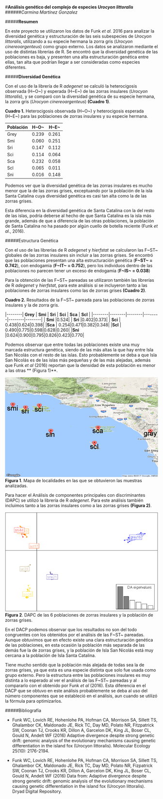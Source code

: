 #**Análisis genético del complejo de especies _Urocyon littoralis_**
######*Carmina Martínez Gonzalez*

#####**Resumen**

En este proyecto se utilizaron los datos de Funk *et al.* 2016 para analizar la diversidad  genética y estructuración de las seis subespecies de *Urocyon littoralis*, utilizando a su especie hermana la zorra gris (*Urocyon cinereoargenteus*) como grupo externo. Los datos se analizaron mediante el uso de distintas librerías de R. Se encontró que la diversidad genética de las poblaciones es baja, y presenten una alta estructuración genética entre ellas, tan alta que podrían llegar a ser consideradas como especies diferentes.

#####**Diversidad Genética**

Con el uso de la librería de R *adegenet* se calculó la heterocigosis observada (H~O~) y esperada (H~E~) de las zorras insulares (*Urocyon littoralis*), y se comparó con la diversidad genética de su especie hermana, la zorra gris (*Urocyon cinereoargenteus*) **(Cuadro 1)**.

**Cuadro 1.** Heterocigosis observada (H~O~) y heterocigosis esperada (H~E~) para las poblaciones de zorras insulares y su especie hermana.

| **Población** |  **H~O~** |  **H~E~** |
|--------|--------|--------|
|Grey| 0.239|0.261|
| Smi | 0.060 | 0.251 |
| Sri | 0.147 | 0.112 |
| Sci | 0.114 | 0.064 |
| Sca | 0.232 | 0.058 |
| Scl | 0.065 | 0.011 |
| Sni | 0.016 | 0.148 |

Podemos ver que la diversidad genética de las zorras insulares es mucho menor que la de las zorras grises, exceptuando por la población de la isla Santa Catalina cuya diversidad genética es casi tan alta como la de las zorras grises.

Esta diferencia en la diversidad genética de Santa Catalina con la del resto de las islas, podría deberse al hecho de que Santa Catalina es la isla más grande, además de que a diferencia de las otras poblaciones, la población de Santa Catalina no ha pasado por algún cuello de botella reciente (Funk *et al*., 2016).

#####Estructura Genética

Con el uso de las librerías de R *adegenet* y *hierfstat* se calcularon las F~ST~ globales de las zorras insulares sin incluir a las zorras grises. Se encontró que las poblaciones presentan una alta estructuración genética (**F~ST~ =  0.742**), con endogamia (**F~IT~ = 0.752**), pero los individuos dentro de las poblaciones no parecen tener un exceso de endogamia (**F~IS~ = 0.038**)

Para la obtención de las F~ST~ pareadas se utilizaron también las librerías de R *adegenet* y *hierfstat*, para este análisis si se incluyeron tanto a las poblaciones de zorras insulares como las de zorras grises **(Cuadro 2)**.

**Cuadro 2.** Resultados de la F~ST~ pareada para las poblaciones de zorras insulares y la de zorra gris.

|--------| **Grey** | **Smi** | **Sri** | **Sci** | **Sca** | **Scl** |
|--------|--------|--------|--------|--------|--------|
| **Smi** |0.524|
| **Sri** |0.402|0.373|
| **Sci** | 0.438|0.624|0.398|
|**Sca** | 0.254|0.471|0.382|0.348|
|**Scl** | 0.490|0.775|0.598|0.628|0.260|
|**Sni** |0.624|0.900|0.795|0.826|0.423|0.770|

Podemos observar que entre todas las poblaciones existe una muy marcada estructura genética, siendo de las más altas la que hay entre Isla San Nicolás con el resto de las islas. Esto probablemente se deba a que Isla San Nicolás es de las islas más pequeñas y de las más alejadas, además que Funk *et al* (2016)  reportan que la densidad de esta población es menor a las otras ** (Figura 1)**.

![](https://github.com/MinaMaglez/Trabajo_Final_Bioinfo/blob/master/Urocyon_sp/Imagenes/fox_localidades.png)
**Figura 1**. Mapa de localidades en las que se obtuvieron las muestras analizadas.

Para hacer el Análisis de componentes principales con discriminantes (DAPC) se utilizó la librería de R *adegenet*. Para este análisis también incluimos tanto a las zorras insulares como a las zorras grises **(Figura 2)**.

![](https://github.com/MinaMaglez/Trabajo_Final_Bioinfo/blob/master/Urocyon_sp/Imagenes/fox_DAPC.png)
**Figura 2**. DAPC de las 6 poblaciones de zorras insulares y la población de zorras grises.

En el DACP podemos observar que los resultados no son del todo congruentes con los obtenidos por el análisis de las F~ST~ pareadas. Aunque obtuvimos que en efecto existe una clara estructuración genética de las poblaciones, en esta ocasión la población más separada de las demás fue la de zorras grises, y la población de Isla San Nicolás está muy cercana a la población de Isla Santa Catalina. 

Tiene mucho sentido que la población más alejada de todas sea la de zorras grises, ya que esta es una especie distinta que solo fue usada como grupo externo. Pero la estructura entre las poblaciones insulares es muy distinta a lo esperado al ver el análisis de las F~ST~ pareadas y al compararlo con el obtenido por Funk *et al* (2016). Esta diferencia en el DACP que se obtuvo en este análisis probablemente se deba al uso del número componentes que se estableció en el análisis, aun cuando se utilizó la fórmula para optimizarlos. 

#####Bibliografía

- Funk WC, Lovich RE, Hohenlohe PA, Hofman CA, Morrison SA, Sillett TS, Ghalambor CK, Maldonado JE, Rick TC, Day MD, Polato NR, Fitzpatrick SW, Coonan TJ, Crooks KR, Dillon A, Garcelon DK, King JL, Boser CL, Gould N, Andelt WF (2016) Adaptive divergence despite strong genetic drift: genomic analysis of the evolutionary mechanisms causing genetic differentiation in the island fox (Urocyon littoralis). Molecular Ecology 25(10): 2176-2194.

- Funk WC, Lovich RE, Hohenlohe PA, Hofman CA, Morrison SA, Sillett TS, Ghalambor CK, Maldonado JE, Rick TC, Day MD, Polato NR, Fizpatrick SW, Coonan TJ, Crooks KR, Dillon A, Garcelon DK, King JL, Boser CL, Gould N, Andelt WF (2016) Data from: Adaptive divergence despite strong genetic drift: genomic analysis of the evolutionary mechanisms causing genetic differentiation in the island fox (Urocyon littoralis). Dryad Digital Repository.



